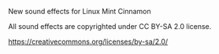 New sound effects for Linux Mint Cinnamon

All sound effects are copyrighted under CC BY-SA 2.0 license.

https://creativecommons.org/licenses/by-sa/2.0/
